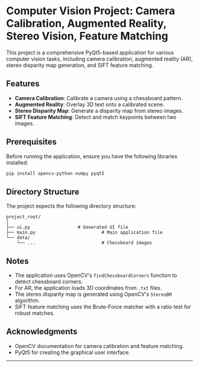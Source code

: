 # Computer Vision Project: Camera Calibration, Augmented Reality, Stereo Vision, Feature Matching
This project is a comprehensive PyQt5-based application for various computer vision tasks, including camera calibration, augmented reality (AR), stereo disparity map generation, and SIFT feature matching.

## Features

- **Camera Calibration**: Calibrate a camera using a chessboard pattern.
- **Augmented Reality**: Overlay 3D text onto a calibrated scene.
- **Stereo Disparity Map**: Generate a disparity map from stereo images.
- **SIFT Feature Matching**: Detect and match keypoints between two images.

## Prerequisites

Before running the application, ensure you have the following libraries installed:

```bash
pip install opencv-python numpy pyqt5
```

## Directory Structure

The project expects the following directory structure:

```
project_root/
│
├── ui.py                  # Generated UI file
├── main.py                         # Main application file
└── data/
    └── ...                         # Chessboard images
```

## Notes

- The application uses OpenCV's `findChessboardCorners` function to detect chessboard corners.
- For AR, the application loads 3D coordinates from `.txt` files.
- The stereo disparity map is generated using OpenCV's `StereoBM` algorithm.
- SIFT feature matching uses the Brute-Force matcher with a ratio test for robust matches.

## Acknowledgments

- OpenCV documentation for camera calibration and feature matching.
- PyQt5 for creating the graphical user interface.

---
